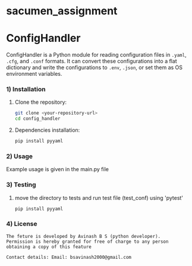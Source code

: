 # sacumen_assignment

# ConfigHandler

ConfigHandler is a Python module for reading configuration files in `.yaml`, `.cfg`, and `.conf` formats. 
It can convert these configurations into a flat dictionary and write the configurations to `.env`, `.json`, 
or set them as OS environment variables.

### 1) Installation

1. Clone the repository:

   ```bash
   git clone <your-repository-url>
   cd config_handler

2. Dependencies installation:
    
    ```bash
    pip install pyyaml

### 2) Usage
Example usage is given in the main.py file

### 3) Testing
1) move the directory to tests and run test file (test_conf) using 'pytest'

    ```bash
    pip install pyyaml

### 4) License

    The feture is developed by Avinash B S (python developer).
    Permission is hereby granted for free of charge to any person 
    obtaining a copy of this feature 
    
    Contact details: Email: bsavinash2000@gmail.com
    
    

    
    

